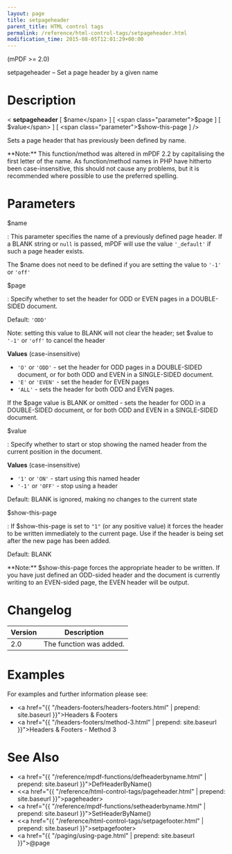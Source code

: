 ```yaml
---
layout: page
title: setpageheader
parent_title: HTML control tags
permalink: /reference/html-control-tags/setpageheader.html
modification_time: 2015-08-05T12:01:29+00:00
---
```


(mPDF >= 2.0)

setpageheader – Set a page header by a given name

# Description

&lt; **setpageheader** 
[ <span class="parameter">$name</span> ] 
[ <span class="parameter">$page</span> ] 
[ <span class="parameter">$value</span> ] 
[ <span class="parameter">$show-this-page</span> ] /&gt;

Sets a page header that has previously been defined by name.

<div class="alert alert-info" role="alert" markdown="1">
  **Note:** This function/method was altered in mPDF 2.2 by 
  capitalising the first letter of the name. As function/method names in PHP have hitherto been case-insensitive, 
  this should not cause any problems, but it is recommended where possible to use the preferred spelling.
</div>

# Parameters

<span class="parameter">$name</span>

: This parameter specifies the name of a previously defined page header. If a <span class="smallblock">BLANK</span> 
  string or `null` is passed, mPDF will use the value `'_default'` if such a page header 
  exists.
  
  The <span class="parameter">$name</span> does not need to be defined if you are setting the value to `'-1'` or `'off'`

<span class="parameter">$page</span>

: Specify whether to set the header for <span class="smallblock">ODD</span> or <span class="smallblock">EVEN</span> pages 
  in a <span class="smallblock">DOUBLE-SIDED</span> document.
  
  Default: `'ODD'`
  
  Note: setting this value to <span class="smallblock">BLANK</span> will not clear the header; set 
  <span class="parameter">$value</span> to `'-1'` or `'off'` to cancel the header
  
  **Values** (case-insensitive)
  
  * `'O'` or `'ODD'` - set the header for <span class="smallblock">ODD</span> pages in a <span class="smallblock">DOUBLE-SIDED</span> 
  document, or for both <span class="smallblock">ODD</span> and <span class="smallblock">EVEN</span> in a 
  <span class="smallblock">SINGLE-SIDED</span> document.
  * `'E'` or `'EVEN'` - set the header for <span class="smallblock">EVEN</span> pages
  * `'ALL'` - sets the header for both <span class="smallblock">ODD</span> and <span class="smallblock">EVEN</span> pages.
  
  If the <span class="parameter">$page</span> value is <span class="smallblock">BLANK</span> or omitted - sets the 
  header for <span class="smallblock">ODD</span> in a <span class="smallblock">DOUBLE-SIDED</span> document, or for
  both <span class="smallblock">ODD</span> and <span class="smallblock">EVEN</span> in a 
  <span class="smallblock">SINGLE-SIDED</span> document.

<span class="parameter">$value</span>

: Specify whether to start or stop showing the named header from the current position in the document.
  
  **Values** (case-insensitive)
  
  * `'1'` or `'ON'` - start using this named header  
  * `'-1'` or `'OFF'` - stop using a header
  
  Default: <span class="smallblock">BLANK</span> is ignored, making no changes to the 
  current state

<span class="parameter">$show-this-page</span>

: If <span class="parameter">$show-this-page</span> is set to `"1"` (or any positive value) it forces the header to be 
  written immediately to the current page. Use if the header is being set after the new page has been added.

  Default: <span class="smallblock">BLANK</span>

  <div class="alert alert-info" role="alert" markdown="1">
    **Note:** <span class="parameter">$show-this-page</span> forces the appropriate header to be written.
    If you have just defined an <span class="smallblock">ODD</span>-sided header and the document is currently writing 
    to an <span class="smallblock">EVEN</span>-sided page, the <span class="smallblock">EVEN</span> 
    header will be output.
  </div>

# Changelog

<table class="table">
<thead>
<tr>
  <th>Version</th>
  <th>Description</th>
</tr>
</thead>
<tbody>
<tr>
  <td>2.0</td>
  <td>The function was added.</td>
</tr>
</tbody>
</table>

# Examples

For examples and further information please see:

- <a href="{{ "/headers-footers/headers-footers.html" | prepend: site.baseurl }}">Headers & Footers</a>
- <a href="{{ "/headers-footers/method-3.html" | prepend: site.baseurl }}">Headers & Footers - Method 3</a>

# See Also

- <a href="{{ "/reference/mpdf-functions/defheaderbyname.html" | prepend: site.baseurl }}">DefHeaderByName()</a>
- &lt;<a href="{{ "/reference/html-control-tags/pageheader.html" | prepend: site.baseurl }}">pageheader</a>&gt;
- <a href="{{ "/reference/mpdf-functions/setheaderbyname.html" | prepend: site.baseurl }}">SetHeaderByName()</a>
- &lt;<a href="{{ "/reference/html-control-tags/setpagefooter.html" | prepend: site.baseurl }}">setpagefooter</a>&gt;
- <a href="{{ "/paging/using-page.html" | prepend: site.baseurl }}">@page</a>

